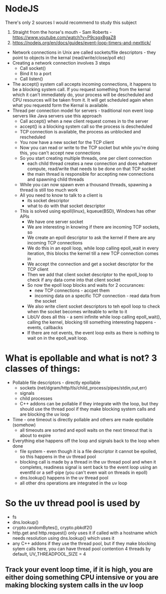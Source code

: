 # NodeJS

There's only 2 sources I would recommend to study this subject
1. Straight from the horse's mouth - Sam Roberts - https://www.youtube.com/watch?v=P9csgxBgaZ8
2. https://nodejs.org/en/docs/guides/event-loop-timers-and-nexttick/

- Network connections in Unix are called sockets/file descriptors - they point to objects in the kernal (read/write/close/poll etc)
- Creating a network connection involves 3 steps
  - Call socket()
  - Bind it to a port
  - Call listen()
- The accept() system call accepts incoming connections, it happens to be a blocking system call. If you request something from the kernal which it can't immediately do, your process will be descheduled and CPU resources will be taken from it. It will get scheduled again when what you requestd form the Kernal is available.
- Thread per connection model for servers - traditional non event loop servers like Java servers use this approach
  - Call accept() when a new client request comes in to the server
  - accept() is a blocking system call so the process is descheduled
  - TCP connection is available, the process as unblocked and rescheduled
  - You now have a new socket for the TCP client
  - Now you can read or write to the TCP socket but while you're doing this, you can't accept new connections
  - So you start creating multiple threads, one per client connection
    - each child thread creates a new connection and does whatever compute, read/write that needs to be done on that TCP socket
    - the main thread is responsible for accepting new connections and spawning child threads
  - While you can now spawn even a thousand threads, spawning a thread is still too much work
  - All you need to know to talk to a client is
    - its socket descriptor
    - what to do with that socket descriptor
  - This is solved using epoll(linux), kqueue(BSD), Windows has other APIs
    - We have one server socket
    - We are interesting in knowing if there are incoming TCP sockets, so 
    - We create an epoll descriptor to ask the kernel if there are any incoming TCP connections
    - We do this in an epoll loop, while loop calling epoll_wait in every iteration, this blocks the kernel till a new TCP connection comes in
    - We accept the connection and get a socket descriptor for the TCP client
    - Then we add that client socket descriptor to the epoll_loop to check if any data come into that client socket
    - So now the epoll loop blocks and waits for 2 occurances:
      - new TCP connections - accpet them
      - incoming data on a specific TCP connection - read data from the socket
    - We also write client socket descriptors to teh epoll loop to check when the socket becomes writeable to write to it
    - LibUV does all this - a semi infinite while loop calling epoll_wait(), calling the kernel, blocking till something interesting happens - events, callbacks
    - If there are not events, the event loop exits as there is nothing to wait on in the epoll_wait loop. 


# What is epollable and what is not? 3 classes of things:
- Pollable file descriptors - directly epollable
  - sockets (net/dgram/http/tls/child_process/pipes/stdin,out,err)
  - signals
  - child processes
  - C++ addons can be pollable if they integrate with the loop, but they should use the thread pool if they make blocking system calls and are blocking the uv loop
- Time - one timeout is directly pollable and others are made epollable (somehow)
  - all timeouts are sorted and epoll waits on the next timeout that is about to expire
- Everything else happens off the loop and signals back to the loop when done
  - file system - even though it is a file descriptor it cannot be epolled, so this happens in the uv thread pool
  - blocking call is made by a thread in the uv thread pool and when it completes, readiness signal is sent back to the event loop using an eventfd or a self-pipe (you can't even wait on threads in epoll)
  - dns.lookup() happens in the uv thread pool
  - all other dns operations are integrated in the uv loop


# So the uv thread pool is used by
- fs
- dns.lookup()
- crypto.randomBytes(), crypto.pbkdf2()
- http.get and http.request() only uses it if called with a hostname which needs resolution using dns.lookup() which uses it
- any C++ addons if they use the thread pool, but if they make blocking sytem calls here, you can have thread pool contention
4 threads by default, UV_THREADPOOL_SIZE = 4

## Track your event loop time, if it is high, you are either doing something CPU intensive or you are making blocking system calls in the uv loop
